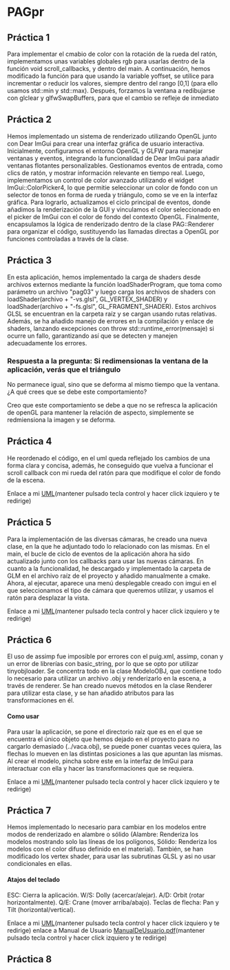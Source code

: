 # PAGpr

## Práctica 1

Para implementar el cmabio de color con la rotación de la rueda del ratón, implementamos unas variables globales rgb para usarlas dentro de la función void scroll_callbacks, y dentro del main.
A continuación, hemos modificado la función para que usando la variable yoffset, se utilice para incrementar o reducir los valores, siempre dentro del rango [0,1] (para ello usamos std::min y std::max).
Después, forzamos la ventana a redibujarse con glclear y glfwSwapBuffers, para que el cambio se refleje de inmediato

## Práctica 2

Hemos implementado un sistema de renderizado utilizando OpenGL junto con Dear ImGui para crear una interfaz gráfica de usuario interactiva. Inicialmente, configuramos el entorno OpenGL y GLFW para manejar ventanas y eventos, integrando la funcionalidad de Dear ImGui para añadir ventanas flotantes personalizables. Gestionamos eventos de entrada, como clics de ratón, y mostrar información relevante en tiempo real. Luego, implementamos un control de color avanzado utilizando el widget ImGui::ColorPicker4, lo que permitie seleccionar un color de fondo con un selector de tonos en forma de rueda y triángulo, como se ve en la interfaz gráfica. 
Para lograrlo, actualizamos el ciclo principal de eventos, donde añadimos la renderización de la GUI y vinculamos el color seleccionado en el picker de ImGui con el color de fondo del contexto OpenGL. Finalmente, encapsulamos la lógica de renderizado dentro de la clase PAG::Renderer para organizar el código, sustituyendo las llamadas directas a OpenGL por funciones controladas a través de la clase.

## Práctica 3

En esta aplicación, hemos implementado la carga de shaders desde archivos externos mediante la función loadShaderProgram, que toma como parámetro un archivo "pag03" y luego carga los archivos de shaders con loadShader(archivo + "-vs.glsl", GL_VERTEX_SHADER) y loadShader(archivo + "-fs.glsl", GL_FRAGMENT_SHADER). 
Estos archivos GLSL se encuentran en la carpeta raíz y se cargan usando rutas relativas. Además, se ha añadido manejo de errores en la compilación y enlace de shaders, lanzando excepciones con throw std::runtime_error(mensaje) si ocurre un fallo, garantizando así que se detecten y manejen adecuadamente los errores.

### Respuesta a la pregunta: Si redimensionas la ventana de la aplicación, verás que el triángulo
No permanece igual, sino que se deforma al mismo tiempo que la ventana. ¿A qué crees que se
debe este comportamiento?

Creo que este comportamiento se debe a que no se refresca la aplicación de openGL para mantener la relación de aspecto, simplemente se redmiensiona la imagen y se deforma.

## Práctica 4

He reordenado el código, en el uml queda reflejado los cambios de una forma clara y concisa, además, he conseguido que vuelva a funcionar el scroll callback con mi rueda del ratón para que modifique el color de fondo de la escena.

Enlace a mi [UML](UML.puml)(mantener pulsado tecla control y hacer click izquiero y te redirige)

## Práctica 5

Para la implementación de las diversas cámaras, he creado una nueva clase, en la que he adjuntado todo lo relacionado con las mismas. En el main, el bucle de ciclo de eventos de la aplicación ahora ha sido actualizado junto con los callbacks para usar las nuevas cámaras.
En cuanto a la funcionalidad, he descargado y implementado la carpeta de GLM en el archivo raíz de el proyecto y añadido manualmente a cmake.
Ahora, al ejecutar, aparece una menú desplegable creado con imgui en el que seleccionamos el tipo de cámara que queremos utilizar, y usamos el ratón para desplazar la vista.

Enlace a mi [UML](UML.puml)(mantener pulsado tecla control y hacer click izquiero y te redirige)

## Práctica 6

El uso de assimp fue imposible por errores con el puig.xml, assimp, conan y un error de librerías con basic_string, por lo que se opto por utilizar tinyobjloader.
Se concentra todo en la clase ModeloOBJ, que contiene todo lo necesario para utilizar un archivo .obj y renderizarlo en la escena, a través de renderer.
Se han creado nuevos métodos en la clase Renderer para utilizar esta clase, y se han añadido atributos para las transformaciones en él.

#### Como usar

Para usar la aplicación, se pone el directorio raíz que es en el que se encuentra el único objeto que hemos dejado en el proyecto para no cargarlo demasiado (../vaca.obj), se puede poner cuantas veces quiera, las flechas lo mueven en las distintas posiciones a las que apuntan las mismas.
Al crear el modelo, pincha sobre este en la interfaz de ImGui para interactuar con ella y hacer las transformaciones que se requiera.

Enlace a mi [UML](UML.puml)(mantener pulsado tecla control y hacer click izquiero y te redirige)

## Práctica 7

Hemos implementado lo necesario para cambiar en los modelos entre modos de renderizado en alambre o sólido (Alambre: Renderiza los modelos mostrando solo las líneas de los polígonos, Sólido: Renderiza los modelos con el color difuso definido en el material).
También, se han modificado los vertex shader, para usar las subrutinas GLSL y asi no usar condicionales en ellas.

#### Atajos del teclado
ESC: Cierra la aplicación.
W/S: Dolly (acercar/alejar).
A/D: Orbit (rotar horizontalmente).
Q/E: Crane (mover arriba/abajo).
Teclas de flecha: Pan y Tilt (horizontal/vertical).

Enlace a mi [UML](UML.puml)(mantener pulsado tecla control y hacer click izquiero y te redirige)
enlace a Manual de Usuario [ManualDeUsuario.pdf](ManualDeUsuario.pdf)(mantener pulsado tecla control y hacer click izquiero y te redirige)

## Práctica 8

